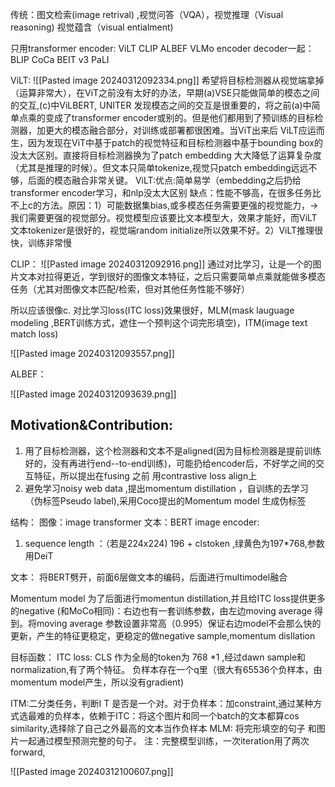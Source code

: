 传统：图文检索(image retrival) ,视觉问答（VQA），视觉推理（Visual reasoning) 视觉蕴含（visual entialment)

只用transformer encoder: ViLT CLIP ALBEF VLMo
encoder decoder一起：BLIP CoCa BEIT v3  PaLI



ViLT:
![[Pasted image 20240312092334.png]]
希望将目标检测器从视觉端拿掉（运算非常大），在ViT之前没有太好的办法，早期(a)VSE只能做简单的模态之间的交互,(c)中ViLBERT, UNITER 发现模态之间的交互是很重要的，将之前(a)中简单点乘的变成了transformer encoder或别的。但是他们都用到了预训练的目标检测器，加更大的模态融合部分，对训练或部署都很困难。当ViT出来后 ViLT应运而生，因为发现在ViT中基于patch的视觉特征和目标检测器中基于bounding box的没太大区别。直接将目标检测器换为了patch embedding 大大降低了运算复杂度（尤其是推理的时候）。但文本只简单tokenize,视觉只patch embedding远远不够，后面的模态融合非常关键。
ViLT:优点:简单易学（embedding之后扔给transformer encoder学习，和nlp没太大区别
缺点：性能不够高，在很多任务比不上c的方法。原因：1）可能数据集bias,或多模态任务需要更强的视觉能力，->我们需要更强的视觉部分。视觉模型应该要比文本模型大，效果才能好，而ViLT文本tokenizer是很好的，视觉端random initialize所以效果不好。2）ViLT推理很快，训练非常慢

CLIP：
![[Pasted image 20240312092916.png]]
通过对比学习，让是一个的图片文本对拉得更近，学到很好的图像文本特征，之后只需要简单点乘就能做多模态任务（尤其对图像文本匹配/检索，但对其他任务性能不够好）

所以应该很像c.
对比学习loss(ITC loss)效果很好，MLM(mask lauguage modeling ,BERT训练方式，遮住一个预判这个词完形填空)，ITM(image text match loss)

![[Pasted image 20240312093557.png]]

ALBEF：

![[Pasted image 20240312093639.png]]

## Motivation&Contribution:
1. 用了目标检测器，这个检测器和文本不是aligned(因为目标检测器是提前训练好的，没有再进行end--to-end训练)，可能扔给encoder后，不好学之间的交互特征，所以提出在fusing 之前 用contrastive loss align上
2. 避免学习noisy web data ,提出momentum distillation ，自训练的去学习（伪标签Pseudo label),采用Coco提出的Momentum model 生成伪标签

结构：
图像：image transformer  文本：BERT
image encoder:
1. sequence length ：（若是224x224) 196 + clstoken ,绿黄色为197\*768,参数用DeiT 

文本：
将BERT劈开，前面6层做文本的编码，后面进行multimodel融合

Momentum model
为了后面进行momentun distillation,并且给ITC loss提供更多的negative 
(和MoCo相同)：右边也有一套训练参数，由左边moving average 得到。将moving average 参数设置非常高（0.995）保证右边model不会那么快的更新，产生的特征更稳定，更稳定的做negative sample,momentum disllation


目标函数：
ITC loss:
CLS 作为全局的token为 768 \*1 ,经过dawn sample和normalization,有了两个特征。
负样本存在一个q里（很大有65536个负样本，由momentum model产生，所以没有gradient)


ITM:二分类任务，判断I T 是否是一个对。对于负样本：加constraint,通过某种方式选最难的负样本，依赖于ITC：将这个图片和同一个batch的文本都算cos similarity,选择除了自己之外最高的文本当作负样本
MLM:
将完形填空的句子 和图片一起通过模型预测完整的句子。
注：完整模型训练，一次iteration用了两次forward,

![[Pasted image 20240312100607.png]]

